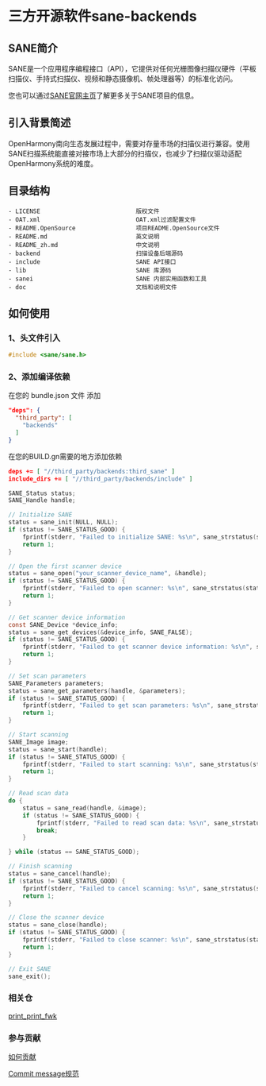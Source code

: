# 三方开源软件sane-backends
## SANE简介
SANE是一个应用程序编程接口（API），它提供对任何光栅图像扫描仪硬件（平板扫描仪、手持式扫描仪、视频和静态摄像机、帧处理器等）的标准化访问。

您也可以通过[SANE官网主页](http://sane-project.org/)了解更多关于SANE项目的信息。

## 引入背景简述
OpenHarmony南向生态发展过程中，需要对存量市场的扫描仪进行兼容。使用SANE扫描系统能直接对接市场上大部分的扫描仪，也减少了扫描仪驱动适配OpenHarmony系统的难度。

## 目录结构
```
- LICENSE                           版权文件
- OAT.xml                           OAT.xml过滤配置文件
- README.OpenSource                 项目README.OpenSource文件
- README.md                         英文说明
- README_zh.md                      中文说明
- backend                           扫描设备后端源码
- include                           SANE API接口
- lib                               SANE 库源码
- sanei                             SANE 内部实用函数和工具
- doc                               文档和说明文件
```

## 如何使用
### 1、头文件引入
```c
#include <sane/sane.h>
```
### 2、添加编译依赖
在您的 bundle.json 文件 添加
```json
"deps": {
  "third_party": [
    "backends"
  ]
}
```
在您的BUILD.gn需要的地方添加依赖
```json
deps += [ "//third_party/backends:third_sane" ]
include_dirs += [ "//third_party/backends/include" ]
```
```c
SANE_Status status;
SANE_Handle handle;

// Initialize SANE
status = sane_init(NULL, NULL);
if (status != SANE_STATUS_GOOD) {
    fprintf(stderr, "Failed to initialize SANE: %s\n", sane_strstatus(status));
    return 1;
}

// Open the first scanner device
status = sane_open("your_scanner_device_name", &handle);
if (status != SANE_STATUS_GOOD) {
    fprintf(stderr, "Failed to open scanner: %s\n", sane_strstatus(status));
    return 1;
}

// Get scanner device information
const SANE_Device *device_info;
status = sane_get_devices(&device_info, SANE_FALSE);
if (status != SANE_STATUS_GOOD) {
    fprintf(stderr, "Failed to get scanner device information: %s\n", sane_strstatus(status));
    return 1;
}

// Set scan parameters
SANE_Parameters parameters;
status = sane_get_parameters(handle, &parameters);
if (status != SANE_STATUS_GOOD) {
    fprintf(stderr, "Failed to get scan parameters: %s\n", sane_strstatus(status));
    return 1;
}

// Start scanning
SANE_Image image;
status = sane_start(handle);
if (status != SANE_STATUS_GOOD) {
    fprintf(stderr, "Failed to start scanning: %s\n", sane_strstatus(status));
    return 1;
}

// Read scan data
do {
    status = sane_read(handle, &image);
    if (status != SANE_STATUS_GOOD) {
        fprintf(stderr, "Failed to read scan data: %s\n", sane_strstatus(status));
        break;
    }

} while (status == SANE_STATUS_GOOD);

// Finish scanning
status = sane_cancel(handle);
if (status != SANE_STATUS_GOOD) {
    fprintf(stderr, "Failed to cancel scanning: %s\n", sane_strstatus(status));
    return 1;
}

// Close the scanner device
status = sane_close(handle);
if (status != SANE_STATUS_GOOD) {
    fprintf(stderr, "Failed to close scanner: %s\n", sane_strstatus(status));
    return 1;
}

// Exit SANE
sane_exit();
```

### 相关仓
[print_print_fwk](https://gitee.com/openharmony/print_print_fwk)

### 参与贡献
[如何贡献](https://gitee.com/openharmony/docs/blob/HEAD/zh-cn/contribute/参与贡献.md)

[Commit message规范](https://gitee.com/openharmony/device_qemu/wikis/Commit%20message%E8%A7%84%E8%8C%83)

